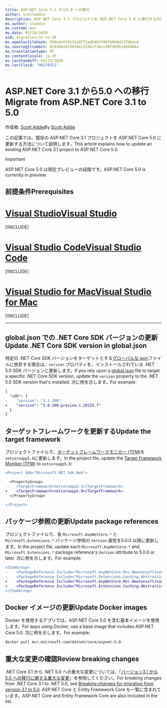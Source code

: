 ```yaml
---
title: ASP.NET Core 3.1 から5.0 への移行
author: scottaddie
description: ASP.NET Core 3.1 プロジェクトを ASP.NET Core 5.0 に移行する方法について説明します。
ms.author: scaddie
ms.custom: mvc
ms.date: 03/24/2020
uid: migration/31-to-50
ms.openlocfilehash: 910ede5f011b18772adb483f06fb9b0d137db4cd
ms.sourcegitcommit: 0c62042d7d030ec5296c73bccd9f9b961d84496a
ms.translationtype: MT
ms.contentlocale: ja-JP
ms.lasthandoff: 03/25/2020
ms.locfileid: "80270421"
---
```

# <a name="migrate-from-aspnet-core-31-to-50"></a><span data-ttu-id="c0662-103">ASP.NET Core 3.1 から5.0 への移行</span><span class="sxs-lookup"><span data-stu-id="c0662-103">Migrate from ASP.NET Core 3.1 to 5.0</span></span>

<span data-ttu-id="c0662-104">作成者: [Scott Addie](https://github.com/scottaddie)</span><span class="sxs-lookup"><span data-stu-id="c0662-104">By [Scott Addie](https://github.com/scottaddie)</span></span>

<span data-ttu-id="c0662-105">この記事では、既存の ASP.NET Core 3.1 プロジェクトを ASP.NET Core 5.0 に更新する方法について説明します。</span><span class="sxs-lookup"><span data-stu-id="c0662-105">This article explains how to update an existing ASP.NET Core 3.1 project to ASP.NET Core 5.0.</span></span>

> [!IMPORTANT]
> <span data-ttu-id="c0662-106">ASP.NET Core 5.0 は現在プレビューの段階です。</span><span class="sxs-lookup"><span data-stu-id="c0662-106">ASP.NET Core 5.0 is currently in preview.</span></span>

## <a name="prerequisites"></a><span data-ttu-id="c0662-107">前提条件</span><span class="sxs-lookup"><span data-stu-id="c0662-107">Prerequisites</span></span>

# <a name="visual-studio"></a>[<span data-ttu-id="c0662-108">Visual Studio</span><span class="sxs-lookup"><span data-stu-id="c0662-108">Visual Studio</span></span>](#tab/visual-studio)

[!INCLUDE[](~/includes/net-core-prereqs-vs-5.0.md)]

# <a name="visual-studio-code"></a>[<span data-ttu-id="c0662-109">Visual Studio Code</span><span class="sxs-lookup"><span data-stu-id="c0662-109">Visual Studio Code</span></span>](#tab/visual-studio-code)

[!INCLUDE[](~/includes/net-core-prereqs-vsc-5.0.md)]

# <a name="visual-studio-for-mac"></a>[<span data-ttu-id="c0662-110">Visual Studio for Mac</span><span class="sxs-lookup"><span data-stu-id="c0662-110">Visual Studio for Mac</span></span>](#tab/visual-studio-mac)

[!INCLUDE[](~/includes/net-core-prereqs-mac-5.0.md)]

---

## <a name="update-net-core-sdk-version-in-globaljson"></a><span data-ttu-id="c0662-111">global.json での .NET Core SDK バージョンの更新</span><span class="sxs-lookup"><span data-stu-id="c0662-111">Update .NET Core SDK version in global.json</span></span>

<span data-ttu-id="c0662-112">特定の .NET Core SDK バージョンをターゲットとする[グローバルな json](/dotnet/core/tools/global-json)ファイルに依存する場合は、`version` プロパティを、インストールされている .NET 5.0 SDK バージョンに更新します。</span><span class="sxs-lookup"><span data-stu-id="c0662-112">If you rely upon a [global.json](/dotnet/core/tools/global-json) file to target a specific .NET Core SDK version, update the `version` property to the .NET 5.0 SDK version that's installed.</span></span> <span data-ttu-id="c0662-113">次に例を示します。</span><span class="sxs-lookup"><span data-stu-id="c0662-113">For example:</span></span>

```diff
{
  "sdk": {
-    "version": "3.1.200"
+    "version": "5.0.100-preview.1.20155.7"
  }
}
```

## <a name="update-the-target-framework"></a><span data-ttu-id="c0662-114">ターゲットフレームワークを更新する</span><span class="sxs-lookup"><span data-stu-id="c0662-114">Update the target framework</span></span>

<span data-ttu-id="c0662-115">プロジェクトファイルで、[ターゲットフレームワークモニカー (TFM)](/dotnet/standard/frameworks)を `netcoreapp5.0`に更新します。</span><span class="sxs-lookup"><span data-stu-id="c0662-115">In the project file, update the [Target Framework Moniker (TFM)](/dotnet/standard/frameworks) to `netcoreapp5.0`:</span></span>

```diff
<Project Sdk="Microsoft.NET.Sdk.Web">

  <PropertyGroup>
-    <TargetFramework>netcoreapp3.1</TargetFramework>
+    <TargetFramework>netcoreapp5.0</TargetFramework>
  </PropertyGroup>

</Project>
```

## <a name="update-package-references"></a><span data-ttu-id="c0662-116">パッケージ参照の更新</span><span class="sxs-lookup"><span data-stu-id="c0662-116">Update package references</span></span>

<span data-ttu-id="c0662-117">プロジェクトファイルで、各 `Microsoft.AspNetCore.*` と `Microsoft.Extensions.*` パッケージ参照の `Version` 属性を5.0.0 以降に更新します。</span><span class="sxs-lookup"><span data-stu-id="c0662-117">In the project file, update each `Microsoft.AspNetCore.*` and `Microsoft.Extensions.*` package reference's `Version` attribute to 5.0.0 or later.</span></span> <span data-ttu-id="c0662-118">次に例を示します。</span><span class="sxs-lookup"><span data-stu-id="c0662-118">For example:</span></span>

```diff
<ItemGroup>
-    <PackageReference Include="Microsoft.AspNetCore.Mvc.NewtonsoftJson" Version="3.1.2" />
-    <PackageReference Include="Microsoft.Extensions.Caching.Abstractions" Version="3.1.2" />
+    <PackageReference Include="Microsoft.AspNetCore.Mvc.NewtonsoftJson" Version="5.0.0-preview.1.20124.5" />
+    <PackageReference Include="Microsoft.Extensions.Caching.Abstractions" Version="5.0.0-preview.1.20120.4" />
</ItemGroup>
```

## <a name="update-docker-images"></a><span data-ttu-id="c0662-119">Docker イメージの更新</span><span class="sxs-lookup"><span data-stu-id="c0662-119">Update Docker images</span></span>

<span data-ttu-id="c0662-120">Docker を使用するアプリでは、ASP.NET Core 5.0 を含む基本イメージを使用します。</span><span class="sxs-lookup"><span data-stu-id="c0662-120">For apps using Docker, use a base image that includes ASP.NET Core 5.0.</span></span> <span data-ttu-id="c0662-121">次に例を示します。</span><span class="sxs-lookup"><span data-stu-id="c0662-121">For example:</span></span>

```bash
docker pull mcr.microsoft.com/dotnet/core/aspnet:5.0
```

## <a name="review-breaking-changes"></a><span data-ttu-id="c0662-122">重大な変更の確認</span><span class="sxs-lookup"><span data-stu-id="c0662-122">Review breaking changes</span></span>

<span data-ttu-id="c0662-123">.NET Core 3.1 から .NET 5.0 への重大な変更については、「[バージョン3.1 から5.0 への移行に関する重大な変更](/dotnet/core/compatibility/3.1-5.0)」を参照してください。</span><span class="sxs-lookup"><span data-stu-id="c0662-123">For breaking changes from .NET Core 3.1 to .NET 5.0, see [Breaking changes for migration from version 3.1 to 5.0](/dotnet/core/compatibility/3.1-5.0).</span></span> <span data-ttu-id="c0662-124">ASP.NET Core と Entity Framework Core も一覧に含まれています。</span><span class="sxs-lookup"><span data-stu-id="c0662-124">ASP.NET Core and Entity Framework Core are also included in the list.</span></span>
